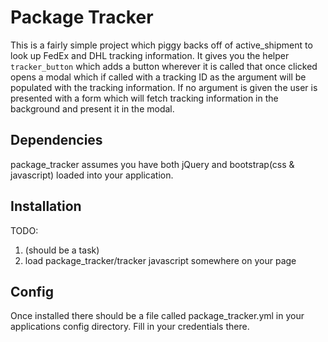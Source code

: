 # Package Tracker

This is a fairly simple project which piggy backs off of active_shipment to look up FedEx and DHL tracking information. It gives you the helper `tracker_button` which adds a button wherever it is called that once clicked opens a modal which if called with a tracking ID as the argument will be populated with the tracking information. If no argument is given the user is presented with a form which will fetch tracking information in the background and present it in the modal.

## Dependencies

package_tracker assumes you have both jQuery and bootstrap(css & javascript) loaded into your application.

## Installation

TODO:
1. (should be a task)
2. load package_tracker/tracker javascript somewhere on your page

## Config

Once installed there should be a file called package_tracker.yml in your applications config directory. Fill in your credentials there.


